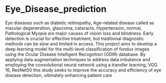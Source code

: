 # Eye_Disease_prediction
Eye diseases such as diabetic retinopathy, Age-related disease called as macular
degeneration, glaucoma, cataracts, Hypertension, normal, Pathological Myopia are major
causes of vision loss and blindness. Early detection is crucial for effective treatment, but
traditional diagnostic methods can be slow and limited in access. This project aims to
develop a deep learning model for the multi-level classification of fundus images using
the Ocular Disease Intelligent Recognition (ODIR) database. By applying data
augmentation techniques to address data imbalance and employing the convolutional
neural network using a transfer learning, VGG 16, ResNet50 this study seeks to improve
the accuracy and efficiency of eye disease detection, ultimately enhancing patient care
